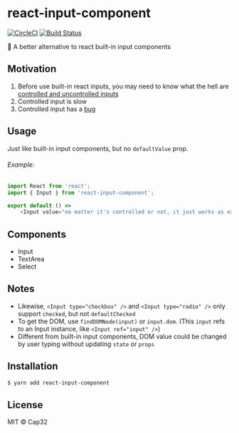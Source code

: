 # react-input-component

[![CircleCI](https://circleci.com/gh/Cap32/react-input-component.svg?style=shield)](https://circleci.com/gh/Cap32/react-input-component) [![Build Status](https://travis-ci.org/Cap32/react-input-component.svg?branch=master)](https://travis-ci.org/Cap32/react-input-component)

🚀 A better alternative to react built-in input components


## Motivation

1. Before use built-in react inputs, you may need to know what the hell are [controlled and uncontrolled inputs](https://goshakkk.name/controlled-vs-uncontrolled-inputs-react/)
2. Controlled input is slow
3. Controlled input has a [bug](https://github.com/facebook/react/issues/3926)


## Usage

Just like built-in input components, but no `defaultValue` prop.

###### Example:

```js
import React from 'react';
import { Input } from 'react-input-component';

export default () =>
    <Input value="no matter it's controlled or not, it just works as expected" />
```


## Components

- Input
- TextArea
- Select


## Notes

- Likewise, `<Input type="checkbox" />` and `<Input type="radio" />` only support `checked`, but not `defaultChecked`
- To get the DOM, use `findDOMNode(input)` or `input.dom`. (This `input` refs to an Input instance, like `<Input ref="input" />`)
- Different from built-in input components, DOM value could be changed by user typing without updating `state` or `props`


## Installation

```bash
$ yarn add react-input-component
```


## License

MIT © Cap32
